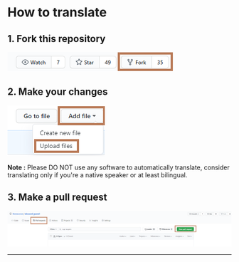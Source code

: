 # How to translate

## 1. Fork this repository

![fork](../public/images/contribution/fork.png)

## 2. Make your changes

![changes](../public/images/contribution/changes.png)

**Note :** Please DO NOT use any software to automatically translate, consider translating only if you're a native speaker or at least bilingual.

## 3. Make a pull request

![pr](../public/images/contribution/pr.png)

***